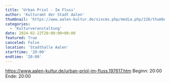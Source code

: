 ```yaml
---
title: 'Urban Priol - Im Fluss'
author: 'Kulturamt der Stadt Aalen'
thumbnail: 'https://www.aalen-kultur.de/sixcms.php/media.php/226/thumbnails/UrbanPriol-Im_Fluss_2_%28c%29Maichael_Palm.jpg.605389.jpg'
categories:
  - 'Kulturveranstaltung'
date: 2024-02-22T20:00:00+00:00
featured: True
canceled: False
location: 'Stadthalle Aalen'
starttime: '20:00'
endtime: '20:00'
---
```

https://www.aalen-kultur.de/urban-priol-im-fluss.197617.htm
Beginn: 20:00
 Ende: 20:00